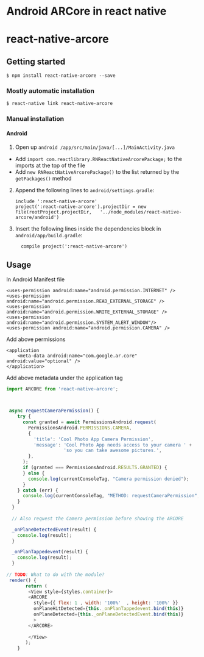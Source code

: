 # Android ARCore in react native



# react-native-arcore

## Getting started

`$ npm install react-native-arcore --save`

### Mostly automatic installation

`$ react-native link react-native-arcore`

### Manual installation


#### Android

1. Open up `android /app/src/main/java/[...]/MainActivity.java`
  - Add `import com.reactlibrary.RNReactNativeArcorePackage;` to the imports at the top of the file
  - Add `new RNReactNativeArcorePackage()` to the list returned by the `getPackages()` method
2. Append the following lines to `android/settings.gradle`:
  	```
  	include ':react-native-arcore'
  	project(':react-native-arcore').projectDir = new File(rootProject.projectDir, 	'../node_modules/react-native-arcore/android')
  	```
3. Insert the following lines inside the dependencies block in `android/app/build.gradle`:
  	```
      compile project(':react-native-arcore')
  	```
    
## Usage



In Android Manifest file


    <uses-permission android:name="android.permission.INTERNET" />
    <uses-permission android:name="android.permission.READ_EXTERNAL_STORAGE" />
    <uses-permission android:name="android.permission.WRITE_EXTERNAL_STORAGE" />
    <uses-permission android:name="android.permission.SYSTEM_ALERT_WINDOW"/>
    <uses-permission android:name="android.permission.CAMERA" />

Add above permissions 
     
     
    <application
        <meta-data android:name="com.google.ar.core" android:value="optional" />
    </application>
   
Add above metadata under the application tag


```javascript
import ARCORE from 'react-native-arcore';



 async requestCameraPermission() {
    try {
      const granted = await PermissionsAndroid.request(
        PermissionsAndroid.PERMISSIONS.CAMERA,
        {
          'title': 'Cool Photo App Camera Permission',
          'message': 'Cool Photo App needs access to your camera ' +
                     'so you can take awesome pictures.',
        },
      );
      if (granted === PermissionsAndroid.RESULTS.GRANTED) {
      } else {
        console.log(currentConsoleTag, "Camera permission denied");
      }
    } catch (err) {
      console.log(currentConsoleTag, "METHOD: requestCameraPermission", err);
    }
  }
  
  // Also request the Camera permission before showing the ARCORE 

  _onPlaneDetectedEvent(result) {
    console.log(result);
  }

  _onPlanTappedevent(result) {
    console.log(result);
  }
  
// TODO: What to do with the module?
 render() {
       return (
        <View style={styles.container}>
        <ARCORE
          style={{ flex: 1 , width: '100%'  , height: '100%' }}
          onPlaneHitDetected={this._onPlanTappedevent.bind(this)}
          onPlaneDetected={this._onPlaneDetectedEvent.bind(this)}
          >
        </ARCORE>
        
        </View>
       );
    }

```
  
